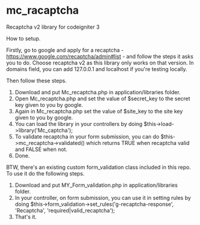 # mc_racaptcha
Recaptcha v2 library for codeigniter 3

How to setup.

Firstly, go to google and apply for a recaptcha - https://www.google.com/recaptcha/admin#list - and follow the steps it asks you to do. Choose recaptcha v2 as this library only works on that version. In domains field, you can add 127.0.0.1 and localhost if you're testing locally. 

Then follow these steps.
1. Download and put Mc_recaptcha.php in application/libraries folder.
2. Open Mc_recaptcha.php and set the value of $secret_key to the secret key given to you by google. 
2. Again in Mc_recaptcha.php set the value of $site_key to the site key given to you by google. 
3. You can load the library in your controllers by doing $this->load->library('Mc_captcha');
4. To validate recaptcha in your form submission, you can do $this->mc_recaptcha->validated() which returns TRUE when recaptcha valid and FALSE when not.
4. Done.

BTW, there's an existing custom form_validation class included in this repo. To use it do the following steps.
1. Download and put MY_Form_validation.php in application/libraries folder.
2. In your controller, on form submission, you can use it in setting rules by doing $this->form_validation->set_rules('g-recaptcha-response', 'Recaptcha', 'required|valid_recaptcha');
3. That's it.
